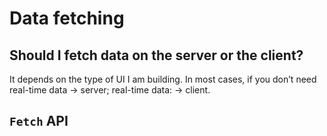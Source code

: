 # Data fetching

## Should I fetch data on the server or the client?
It depends on the type of UI I am building. In most cases, if you don’t need real-time data → server; real-time data: → client.

## `Fetch` API